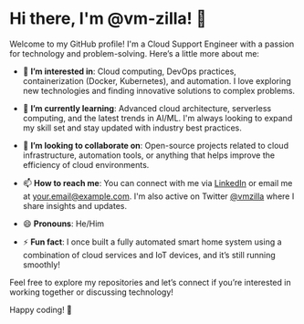 # Hi there, I'm @vm-zilla! 👋

Welcome to my GitHub profile! I'm a Cloud Support Engineer with a passion for technology and problem-solving. Here’s a little more about me:

- 👀 **I’m interested in**: Cloud computing, DevOps practices, containerization (Docker, Kubernetes), and automation. I love exploring new technologies and finding innovative solutions to complex problems.

- 🌱 **I’m currently learning**: Advanced cloud architecture, serverless computing, and the latest trends in AI/ML. I'm always looking to expand my skill set and stay updated with industry best practices.

- 💞️ **I’m looking to collaborate on**: Open-source projects related to cloud infrastructure, automation tools, or anything that helps improve the efficiency of cloud environments. 

- 📫 **How to reach me**: You can connect with me via [LinkedIn](https://www.linkedin.com/in/yourprofile) or email me at [your.email@example.com](mailto:your.email@example.com). I'm also active on Twitter [@vmzilla](https://twitter.com/vmzilla) where I share insights and updates.

- 😄 **Pronouns**: He/Him

- ⚡ **Fun fact**: I once built a fully automated smart home system using a combination of cloud services and IoT devices, and it’s still running smoothly!

Feel free to explore my repositories and let’s connect if you’re interested in working together or discussing technology!

Happy coding! 🚀

<!---
vm-zilla/vm-zilla is a ✨ special ✨ repository because its `README.md` (this file) appears on your GitHub profile.
You can click the Preview link to take a look at your changes.
--->
